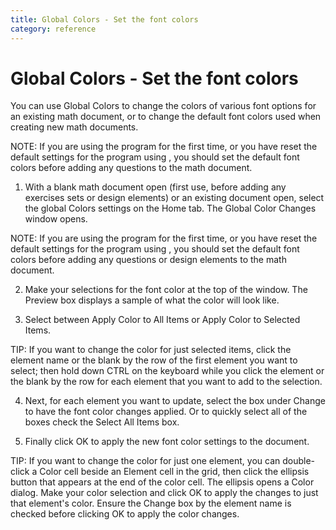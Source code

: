 ```yaml
---
title: Global Colors - Set the font colors
category: reference
---
```


# Global Colors - Set the font colors

You can use Global Colors to change the colors of various font options for an existing math document, or to change the default font colors used when creating new math documents.

NOTE: If you are using the program for the first time, or you have reset the default settings for the program using , you should set the default font colors before adding any questions to the math document.

1. With a blank math document open (first use, before adding any exercises sets or design elements) or an existing document open, select the global Colors settings on the Home tab. The Global Color Changes window opens.

NOTE: If you are using the program for the first time, or you have reset the default settings for the program using , you should set the default font colors before adding any questions or design elements to the math document.

2. Make your selections for the font color at the top of the window. The Preview box displays a sample of what the color will look like.

3. Select between Apply Color to All Items or Apply Color to Selected Items.

TIP: If you want to change the color for just selected items, click the element name or the blank by the row of the first element you want to select; then hold down CTRL on the keyboard while you click the element or the blank by the row for each element that you want to add to the selection.

4. Next, for each element you want to update, select the box under Change to have the font color changes applied. Or to quickly select all of the boxes check the Select All Items box.

5. Finally click OK to apply the new font color settings to the document.

TIP: If you want to change the color for just one element, you can double-click a Color cell beside an Element cell in the grid, then click the ellipsis button that appears at the end of the color cell. The ellipsis opens a Color dialog. Make your color selection and click OK to apply the changes to just that element's color. Ensure the Change box by the element name is checked before clicking OK to apply the color changes.
